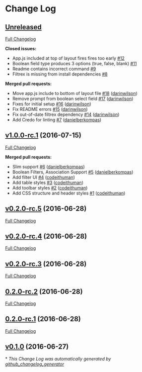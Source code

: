 # Change Log

## [Unreleased](https://github.com/infinitered/torch/tree/HEAD)

[Full Changelog](https://github.com/infinitered/torch/compare/v1.0.0-rc.1...HEAD)

**Closed issues:**

- App.js included at top of layout fires fires too early [\#12](https://github.com/infinitered/torch/issues/12)
- Boolean field type produces 3 options \(true, false, blank\) [\#11](https://github.com/infinitered/torch/issues/11)
- Readme contains incorrect command [\#9](https://github.com/infinitered/torch/issues/9)
- Filtrex is missing from install dependencies [\#8](https://github.com/infinitered/torch/issues/8)

**Merged pull requests:**

- Move app.js include to bottom of layout file [\#18](https://github.com/infinitered/torch/pull/18) ([darinwilson](https://github.com/darinwilson))
- Remove prompt from boolean select field [\#17](https://github.com/infinitered/torch/pull/17) ([darinwilson](https://github.com/darinwilson))
- Fixes for initial setup [\#16](https://github.com/infinitered/torch/pull/16) ([darinwilson](https://github.com/darinwilson))
- Fix README errors [\#15](https://github.com/infinitered/torch/pull/15) ([darinwilson](https://github.com/darinwilson))
- Fix out-of-date filtrex dependency [\#14](https://github.com/infinitered/torch/pull/14) ([darinwilson](https://github.com/darinwilson))
- Add Credo for linting [\#7](https://github.com/infinitered/torch/pull/7) ([danielberkompas](https://github.com/danielberkompas))

## [v1.0.0-rc.1](https://github.com/infinitered/torch/tree/v1.0.0-rc.1) (2016-07-15)
[Full Changelog](https://github.com/infinitered/torch/compare/v0.2.0-rc.5...v1.0.0-rc.1)

**Merged pull requests:**

- Slim support [\#6](https://github.com/infinitered/torch/pull/6) ([danielberkompas](https://github.com/danielberkompas))
- Boolean Filters, Association Support [\#5](https://github.com/infinitered/torch/pull/5) ([danielberkompas](https://github.com/danielberkompas))
- Add filter UI [\#4](https://github.com/infinitered/torch/pull/4) ([codeithuman](https://github.com/codeithuman))
- Add table styles [\#3](https://github.com/infinitered/torch/pull/3) ([codeithuman](https://github.com/codeithuman))
- Add toolbar styles [\#2](https://github.com/infinitered/torch/pull/2) ([codeithuman](https://github.com/codeithuman))
- Add CSS structure and header styles [\#1](https://github.com/infinitered/torch/pull/1) ([codeithuman](https://github.com/codeithuman))

## [v0.2.0-rc.5](https://github.com/infinitered/torch/tree/v0.2.0-rc.5) (2016-06-28)
[Full Changelog](https://github.com/infinitered/torch/compare/v0.2.0-rc.4...v0.2.0-rc.5)

## [v0.2.0-rc.4](https://github.com/infinitered/torch/tree/v0.2.0-rc.4) (2016-06-28)
[Full Changelog](https://github.com/infinitered/torch/compare/v0.2.0-rc.3...v0.2.0-rc.4)

## [v0.2.0-rc.3](https://github.com/infinitered/torch/tree/v0.2.0-rc.3) (2016-06-28)
[Full Changelog](https://github.com/infinitered/torch/compare/0.2.0-rc.2...v0.2.0-rc.3)

## [0.2.0-rc.2](https://github.com/infinitered/torch/tree/0.2.0-rc.2) (2016-06-28)
[Full Changelog](https://github.com/infinitered/torch/compare/0.2.0-rc.1...0.2.0-rc.2)

## [0.2.0-rc.1](https://github.com/infinitered/torch/tree/0.2.0-rc.1) (2016-06-28)
[Full Changelog](https://github.com/infinitered/torch/compare/v0.1.0...0.2.0-rc.1)

## [v0.1.0](https://github.com/infinitered/torch/tree/v0.1.0) (2016-06-27)


\* *This Change Log was automatically generated by [github_changelog_generator](https://github.com/skywinder/Github-Changelog-Generator)*